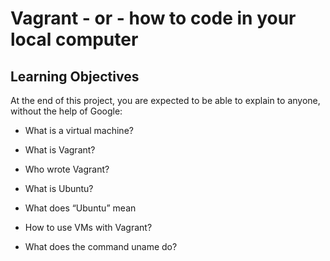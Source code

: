 # Vagrant - or - how to code in your local computer

## Learning Objectives

At the end of this project, you are expected to be able to explain to anyone, without the help of Google:

* What is a virtual machine?

* What is Vagrant?

* Who wrote Vagrant?

* What is Ubuntu?

* What does “Ubuntu” mean

* How to use VMs with Vagrant?

* What does the command uname do?
